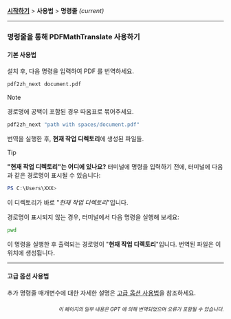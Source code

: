 [**시작하기**](./getting-started.md) > **사용법** > **명령줄** _(current)_

---

### 명령줄을 통해 PDFMathTranslate 사용하기

#### 기본 사용법

설치 후, 다음 명령을 입력하여 PDF 를 번역하세요.

```bash
pdf2zh_next document.pdf
```

> [!NOTE]
> 
> 경로명에 공백이 포함된 경우 따옴표로 묶어주세요.
> 
> ```bash
> pdf2zh_next "path with spaces/document.pdf"
>

번역을 실행한 후, **현재 작업 디렉토리**에 생성된 파일들.

> [!TIP]
> **"현재 작업 디렉토리"는 어디에 있나요?**
> 터미널에 명령을 입력하기 전에, 터미널에 다음과 같은 경로명이 표시될 수 있습니다:
> 
> ```powershell
> PS C:\Users\XXX>
> ```
> 
> 이 디렉토리가 바로 "*현재 작업 디렉토리*"입니다.
> 
> 경로명이 표시되지 않는 경우, 터미널에서 다음 명령을 실행해 보세요:
> 
> ```bash
> pwd
> ```
> 
> 이 명령을 실행한 후 출력되는 경로명이 "**현재 작업 디렉토리**"입니다. 번역된 파일은 이 위치에 생성됩니다.

---

#### 고급 옵션 사용법

추가 명령줄 매개변수에 대한 자세한 설명은 [고급 옵션 사용법](./../advanced/advanced.md)을 참조하세요.

<div align="right"> 
<h6><small>이 페이지의 일부 내용은 GPT 에 의해 번역되었으며 오류가 포함될 수 있습니다.</small></h6>
